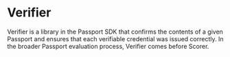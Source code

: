 # Verifier

Verifier is a library in the Passport SDK that confirms the contents of a given Passport and ensures that each verifiable credential was issued correctly. In the broader Passport evaluation process, Verifier comes before Scorer.